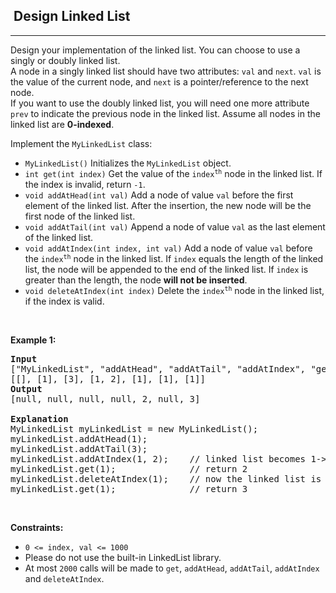 <h2>  Design Linked List</h2><hr><div style="user-select: auto;"><p style="user-select: auto;">Design your implementation of the linked list. You can choose to use a singly or doubly linked list.<br style="user-select: auto;">
A node in a singly linked list should have two attributes: <code style="user-select: auto;">val</code> and <code style="user-select: auto;">next</code>. <code style="user-select: auto;">val</code> is the value of the current node, and <code style="user-select: auto;">next</code> is a pointer/reference to the next node.<br style="user-select: auto;">
If you want to use the doubly linked list, you will need one more attribute <code style="user-select: auto;">prev</code> to indicate the previous node in the linked list. Assume all nodes in the linked list are <strong style="user-select: auto;">0-indexed</strong>.</p>

<p style="user-select: auto;">Implement the <code style="user-select: auto;">MyLinkedList</code> class:</p>

<ul style="user-select: auto;">
	<li style="user-select: auto;"><code style="user-select: auto;">MyLinkedList()</code> Initializes the <code style="user-select: auto;">MyLinkedList</code> object.</li>
	<li style="user-select: auto;"><code style="user-select: auto;">int get(int index)</code> Get the value of the <code style="user-select: auto;">index<sup style="user-select: auto;">th</sup></code> node in the linked list. If the index is invalid, return <code style="user-select: auto;">-1</code>.</li>
	<li style="user-select: auto;"><code style="user-select: auto;">void addAtHead(int val)</code> Add a node of value <code style="user-select: auto;">val</code> before the first element of the linked list. After the insertion, the new node will be the first node of the linked list.</li>
	<li style="user-select: auto;"><code style="user-select: auto;">void addAtTail(int val)</code> Append a node of value <code style="user-select: auto;">val</code> as the last element of the linked list.</li>
	<li style="user-select: auto;"><code style="user-select: auto;">void addAtIndex(int index, int val)</code> Add a node of value <code style="user-select: auto;">val</code> before the <code style="user-select: auto;">index<sup style="user-select: auto;">th</sup></code> node in the linked list. If <code style="user-select: auto;">index</code> equals the length of the linked list, the node will be appended to the end of the linked list. If <code style="user-select: auto;">index</code> is greater than the length, the node <strong style="user-select: auto;">will not be inserted</strong>.</li>
	<li style="user-select: auto;"><code style="user-select: auto;">void deleteAtIndex(int index)</code> Delete the <code style="user-select: auto;">index<sup style="user-select: auto;">th</sup></code> node in the linked list, if the index is valid.</li>
</ul>

<p style="user-select: auto;">&nbsp;</p>
<p style="user-select: auto;"><strong class="example" style="user-select: auto;">Example 1:</strong></p>

<pre style="user-select: auto;"><strong style="user-select: auto;">Input</strong>
["MyLinkedList", "addAtHead", "addAtTail", "addAtIndex", "get", "deleteAtIndex", "get"]
[[], [1], [3], [1, 2], [1], [1], [1]]
<strong style="user-select: auto;">Output</strong>
[null, null, null, null, 2, null, 3]

<strong style="user-select: auto;">Explanation</strong>
MyLinkedList myLinkedList = new MyLinkedList();
myLinkedList.addAtHead(1);
myLinkedList.addAtTail(3);
myLinkedList.addAtIndex(1, 2);    // linked list becomes 1-&gt;2-&gt;3
myLinkedList.get(1);              // return 2
myLinkedList.deleteAtIndex(1);    // now the linked list is 1-&gt;3
myLinkedList.get(1);              // return 3
</pre>

<p style="user-select: auto;">&nbsp;</p>
<p style="user-select: auto;"><strong style="user-select: auto;">Constraints:</strong></p>

<ul style="user-select: auto;">
	<li style="user-select: auto;"><code style="user-select: auto;">0 &lt;= index, val &lt;= 1000</code></li>
	<li style="user-select: auto;">Please do not use the built-in LinkedList library.</li>
	<li style="user-select: auto;">At most <code style="user-select: auto;">2000</code> calls will be made to <code style="user-select: auto;">get</code>, <code style="user-select: auto;">addAtHead</code>, <code style="user-select: auto;">addAtTail</code>, <code style="user-select: auto;">addAtIndex</code> and <code style="user-select: auto;">deleteAtIndex</code>.</li>
</ul>
</div>